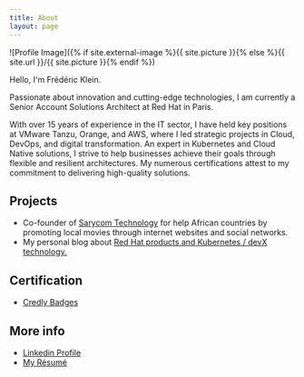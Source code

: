 ```yaml
---
title: About
layout: page
---
```

![Profile Image]({% if site.external-image %}{{ site.picture }}{% else %}{{ site.url }}/{{ site.picture }}{% endif %})

Hello, I'm Frédéric Klein.

Passionate about innovation and cutting-edge technologies, I am currently a Senior Account Solutions Architect at Red Hat in Paris. 

With over 15 years of experience in the IT sector, I have held key positions at VMware Tanzu, Orange, and AWS, where I led strategic projects in Cloud, DevOps, and digital transformation. An expert in Kubernetes and Cloud Native solutions, I strive to help businesses achieve their goals through flexible and resilient architectures. 
My numerous certifications attest to my commitment to delivering high-quality solutions.

<h2>Projects</h2>

<ul>
	<li>Co-founder of <a href="https://www.sarycom.fr">Sarycom Technology</a> for help African countries by promoting local movies through internet websites and social networks.</li>
	<li>My personal blog about <a href="https://blog.fklein.me">Red Hat products and Kubernetes / devX technology.</a></li>
</ul>

<h2>Certification</h2>

<ul>
	<li><a href="https://www.credly.com/users/frederic-klein/badges">Credly Badges</a></li>
</ul>

<h2>More info</h2>

<ul>
	<li><a href="https://www.credly.com/badges/09ee2942-7cd0-4b85-b62d-e3f78b4f7db0/linked_in_profile">Linkedin Profile</a></li>
	<li><a href="https://www.fklein.me/assets/resume_fklein_web_sept_2023.pdf">My Résumé</a></li>
</ul>